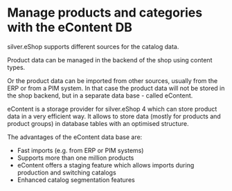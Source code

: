 #  Manage products and categories with the eContent DB 

silver.eShop supports different sources for the catalog data.

Product data can be managed in the backend of the shop using content types.

Or the product data can be imported from other sources, usually from the ERP or from a PIM system. In that case the product data will not be stored in the shop backend, but in a separate data base -  called eContent.

eContent is a storage provider for silver.eShop 4 which can store product data in a very efficient way. It allows to store data (mostly for products and product groups) in database tables with an optimised structure.

The advantages of the eContent data base are:

  - Fast imports (e.g. from ERP or PIM systems)
  - Supports more than one million products
  - eContent offers a staging feature which allows imports during production and switching catalogs
  - Enhanced catalog segmentation features
